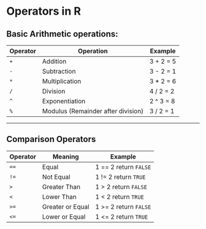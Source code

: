 # Operators in R
## Basic Arithmetic operations:

| Operator | Operation                          | Example    |
| -------- | ---------------------------------- | ---------- |
| `+`      | Addition                           | 3 + 2 = 5  |
| `-`      | Subtraction                        | 3 - 2 = 1  |
| `*`      | Multiplication                     | 3 \* 2 = 6 |
| `/`      | Division                           | 4 / 2 = 2  |
| `^`      | Exponentiation                     | 2 ^ 3 = 8  |
| `%`      | Modulus (Remainder after division) | 3 / 2 = 1  |


---

## Comparison Operators

| Operator | Meaning          | Example               |
| -------- | ---------------- | --------------------- |
| `==`     | Equal            | 1 == 2 return `FALSE` |
| `!=`     | Not Equal        | 1 != 2 return `TRUE`  |
| `>`      | Greater Than     | 1 > 2 return `FALSE`  |
| `<`      | Lower Than       | 1 < 2 return `TRUE`   |
| `>=`     | Greater or Equal | 1 >= 2 return `FALSE` |
| `<=`     | Lower or Equal   | 1 <= 2 return `TRUE`  |
